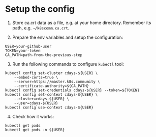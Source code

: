 # Setup the config

1. Store ca.crt data as a file, e.g. at your home directory. Remember its path, e.g. `~/k8scomm.ca.crt`.

2. Prepare the env variables and setup the configuration:
```
USER=your-github-user
TOKEN=your-token
CA_PATH=path-from-the-previous-step
```

3. Run the following commands to configure `kubectl` tool:
```
kubectl config set-cluster cdays-${USER} \
    --embed-certs=true \
    --server=https://master.k8s.community \
    --certificate-authority=${CA_PATH}
kubectl config set-credentials cdays-${USER} --token=${TOKEN}
kubectl config set-context cdays-${USER} \
    --cluster=cdays-${USER} \
    --user=cdays-${USER}
kubectl config use-context cdays-${USER}
```

4. Check how it works:

```
kubectl get pods 
kubectl get pods -n ${USER}
```
